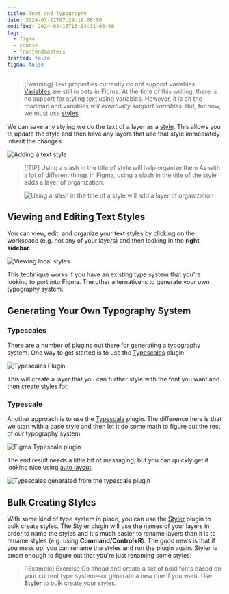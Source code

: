 ```yaml
---
title: Text and Typography
date: 2024-03-21T07:29:19-06:00
modified: 2024-04-13T15:04:11-06:00
tags:
  - figma
  - course
  - frontendmasters
drafted: false
figma: false
---
```


> [!warning] Text properties currently do not support variables
> [Variables](variables.md) are still in beta in Figma. At the time of this writing, there is no support for styling text using variables. However, it *is* on the roadmap and variables *will eventually support variables*. But, for now, we must use [styles](styles.md).

We can save any styling we do the text of a layer as a [style](styles.md). This allows you to update the style and then have any layers that use that style immediately inherit the changes.

![Adding a text style](assets/figma-create-text-style.png)

> [!TIP] Using a slash in the title of style will help organize them
> As with a lot of different things in Figma, using a slash in the title of the style adds a layer of organization.
>
> ![Using a slash in the title of a style will add a layer of organization](assets/figma-slash-style-organization.png)

## Viewing and Editing Text Styles

You can view, edit, and organize your text styles by clicking on the workspace (e.g. not any of your layers) and then looking in the **right sidebar**.

![Viewing local styles](assets/figma-view-local-text-styles.png)

This technique works if you have an existing type system that you're looking to port into Figma. The other alternative is to generate your own typography system.

## Generating Your Own Typography System

### Typescales

There are a number of plugins out there for generating a typography system. One way to get started is to use the [Typescales](https://www.figma.com/community/plugin/739825414752646970) plugin.

![Typescales Plugin](assets/figma-typescales-plugin.png)

This will create a layer that you can further style with the font you want and then create styles for.

### Typescale

Another approach is to use the [Typescale](https://www.figma.com/community/plugin/967802396210455992) plugin. The difference here is that we start with a base style and then let it do some math to figure out the rest of our typography system.

![Figma Typescale plugin](assets/figma-typescale-plugin.png)

The end result needs a little bit of massaging, but you can quickly get it looking nice using [auto layout](auto-layout.md).

![Typescales generated from the typescale plugin](assets/figma-typescale-autolayout.png)

## Bulk Creating Styles

With some kind of type system in place, you can use the [Styler](https://www.figma.com/community/plugin/820660579767995949) plugin to bulk create styles. The Styler plugin will use the names of your layers in order to name the styles and it's much easier to rename layers than it is to rename styles (e.g. using **Command/Control+R**). The good news is that if you mess up, you can rename the styles and run the plugin again. Styler is smart enough to figure out that you're just renaming some styles.

> [!Example] Exercise
> Go ahead and create a set of bold fonts based on your current type system—or generate a new one if you want. Use **Styler** to bulk create your styles.
